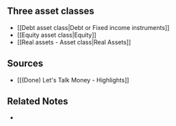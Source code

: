 ## Three asset classes
- [[Debt asset class|Debt or Fixed income instruments]]
- [[Equity asset class|Equity]]
- [[Real assets - Asset class|Real Assets]]

## Sources
- [[(Done) Let's Talk Money - Highlights]]

## Related Notes
- 